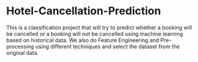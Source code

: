 # Hotel-Cancellation-Prediction
This is a classification project that will try to predict whether a booking will be cancelled or a booking will not be cancelled using machine learning based on historical data. We also do Feature Engineering and Pre-processing using different techniques and select the dataset from the original data.
